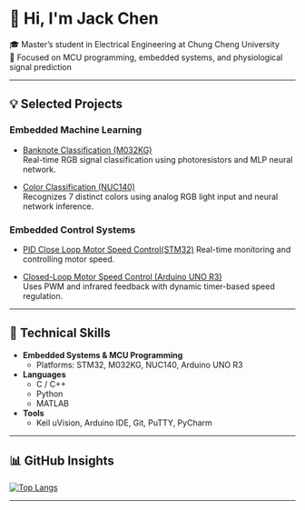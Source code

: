 # 👋 Hi, I'm Jack Chen

🎓 Master’s student in Electrical Engineering at Chung Cheng University  
🔬 Focused on MCU programming, embedded systems, and physiological signal prediction


---

## 💡 Selected Projects

### Embedded Machine Learning
- [Banknote Classification (M032KG)](https://github.com/Weichi910622/Banknote-Recognition)  
  Real-time RGB signal classification using photoresistors and MLP neural network.

- [Color Classification (NUC140)](https://github.com/Weichi910622/Color-Recognition)  
  Recognizes 7 distinct colors using analog RGB light input and neural network inference.

### Embedded Control Systems
- [PID Close Loop Motor Speed Control(STM32)](https://github.com/Weichi910622/STM32-PID_Closed_Loop_Motor_Speed_Control)
  Real-time monitoring and controlling motor speed.
  
- [Closed-Loop Motor Speed Control (Arduino UNO R3)](https://github.com/Weichi910622/Closed-Loop-Motor-Speed-Control)  
  Uses PWM and infrared feedback with dynamic timer-based speed regulation.

---

## 🔧 Technical Skills

- **Embedded Systems & MCU Programming**
  - Platforms: STM32, M032KG, NUC140, Arduino UNO R3
- **Languages**
  - C / C++
  - Python
  - MATLAB
- **Tools**
  - Keil uVision, Arduino IDE, Git, PuTTY, PyCharm

---

## 📊 GitHub Insights

[![Top Langs](https://github-readme-stats.vercel.app/api/top-langs/?username=Weichi910622&layout=donut&exclude_repo=Weichi910622.github.io&theme=tokyonight)](https://github.com/anuraghazra/github-readme-stats)

---



